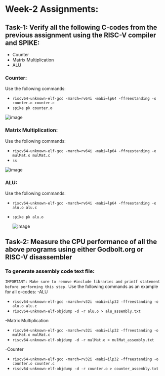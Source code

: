 # Week-2 Assignments:
## Task-1: Verify all the following C-codes from the previous assignment using the RISC-V compiler and SPIKE:
- Counter
- Matrix Multiplication
- ALU
### Counter:
Use the following commands:
- ```riscv64-unknown-elf-gcc -march=rv64i -mabi=lp64 -ffreestanding -o counter.o counter.c```
- ```spike pk counter.o```

![image](https://github.com/xeuke/RISCV-HDP/assets/20591370/2169e029-6482-45b9-9193-abfd17f5d925)

### Matrix Multiplication:
Use the following commands:
- ```riscv64-unknown-elf-gcc -march=rv64i -mabi=lp64 -ffreestanding -o mulMat.o mulMat.c```
- ```ss```
  
![image](https://github.com/xeuke/RISCV-HDP/assets/20591370/bc252cfd-7b3f-43a3-98a2-1b36e5241425)

###  ALU:
Use the following commands:
- ```riscv64-unknown-elf-gcc -march=rv64i -mabi=lp64 -ffreestanding -o alu.o alu.c```
- ```spike pk alu.o```
  
  ![image](https://github.com/xeuke/RISCV-HDP/assets/20591370/820aabb9-84ce-451e-8fb8-b3267a47bf1f)

## Task-2: Measure the CPU performance of all the above programs using either Godbolt.org or RISC-V disassembler

###  To generate assembly code text file:
```IMPORTANT: Make sure to remove #include libraries and printf statement before performing this step.```
Use the following commands as an example for all c-codes:
-ALU
  - ```riscv64-unknown-elf-gcc -march=rv32i -mabi=ilp32 -ffreestanding -o alu.o alu.c ```
  - ```riscv64-unknown-elf-objdump -d -r alu.o > alu_assembly.txt```

-Matrix Multiplication
  - ```riscv64-unknown-elf-gcc -march=rv32i -mabi=ilp32 -ffreestanding -o mulMat.o mulMat.c```
  - ```riscv64-unknown-elf-objdump -d -r mulMat.o > mulMat_assembly.txt```

-Counter
  - ```riscv64-unknown-elf-gcc -march=rv32i -mabi=ilp32 -ffreestanding -o counter.o counter.c  ```
  - ```riscv64-unknown-elf-objdump -d -r counter.o > counter_assembly.txt ```
